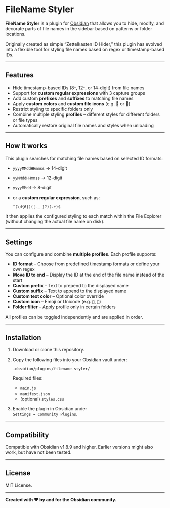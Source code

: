 # FileName Styler

**FileName Styler** is a plugin for [Obsidian](https://obsidian.md) that allows you to hide, modify, and decorate parts of file names in the sidebar based on patterns or folder locations.

Originally created as simple “Zettelkasten ID Hider,” this plugin has evolved into a flexible tool for styling file names based on regex or timestamp-based IDs.

---

## Features

- Hide timestamp-based IDs (8-, 12-, or 14-digit) from file names
- Support for **custom regular expressions** with 3 capture groups
- Add custom **prefixes** and **suffixes** to matching file names
- Apply **custom colors** and **custom file icons** (e.g. 🧠 or 📖)
- Restrict styling to specific folders only
- Combine multiple styling **profiles** – different styles for different folders or file types
- Automatically restore original file names and styles when unloading

---

## How it works

This plugin searches for matching file names based on selected ID formats:

- `yyyyMMddHHmmss` → 14-digit
- `yyMMddHHmmss`   → 12-digit
- `yyyyMMdd`       → 8-digit
- or a **custom regular expression**, such as:

  ```regex
  ^(\d{6})([-_ ]?)(.+)$
  ```

It then applies the configured styling to each match within the File Explorer (without changing the actual file name on disk).

---

## Settings

You can configure and combine **multiple profiles**. Each profile supports:

- **ID format** – Choose from predefined timestamp formats or define your own regex
- **Move ID to end** – Display the ID at the end of the file name instead of the start
- **Custom prefix** – Text to prepend to the displayed name
- **Custom suffix** – Text to append to the displayed name
- **Custom text color** – Optional color override
- **Custom icon** – Emoji or Unicode (e.g. `🧠`, `📖`)
- **Folder filter** – Apply profile only in certain folders

All profiles can be toggled independently and are applied in order.

---

## Installation

1. Download or clone this repository.
2. Copy the following files into your Obsidian vault under:

   ```
   .obsidian/plugins/filename-styler/
   ```

   Required files:
   - `main.js`
   - `manifest.json`
   - (optional) `styles.css`

3. Enable the plugin in Obsidian under  
   `Settings → Community Plugins`.

---

## Compatibility

Compatible with Obsidian v1.8.9 and higher.
Earlier versions might also work, but have not been tested.

---

## License

MIT License.

---

**Created with ❤️ by and for the Obsidian community.**
